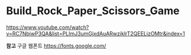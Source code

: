 # Build_Rock_Paper_Scissors_Game

https://www.youtube.com/watch?v=RC7NbjwP3QA&list=PLImJ3umGjxdAuARwziklrT2QEELizOMtr&index=1

**참고**
구글 웹폰트
https://fonts.google.com/
